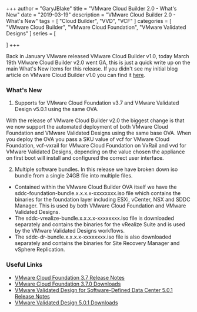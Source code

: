 +++
author = "GaryJBlake"
title = "VMware Cloud Builder 2.0 - What's New"
date = "2019-03-19"
description = "VMware Cloud Builder 2.0 - What's New"
tags = [
    "Cloud Builder",
    "VVD",
    "VCF"
]
categories = [
    "VMware Cloud Builder",
    "VMware Cloud Foundation",
    "VMware Validated Designs"
]
series = [

]
+++

Back in January VMware released VMware Cloud Builder v1.0, today March 19th VMware Cloud Builder v2.0 went GA, this is just a quick write up on the main What's New items for this release. If you didn't see my initial blog article on VMware Cloud Builder v1.0 you can find it [here](/archive/2019/cb-vvd-automation).

### What's New

1. Supports for VMware Cloud Foundation v3.7 and VMware Validated Design v5.0.1 using the same OVA.

With the release of VMware Cloud Builder v2.0 the biggest change is that we now support the automated deployment of both VMware Cloud Foundation and VMware Validated Designs using the same base OVA. When you deploy the OVA you pass a SKU value of vcf for VMware Cloud Foundation, vcf-vxrail for VMware Cloud Foundation on VxRail and vvd for VMware Validated Designs, depending on the value chosen the appliance on first boot will install and configured the correct user interface.

2. Multiple software bundles. In this release we have broken down iso bundle from a single 24GB file into multiple files.

- Contained within the VMware Cloud Builder OVA itself we have the sddc-foundation-bundle.x.x.x.x-xxxxxxxx.iso file which contains the binaries for the foundation layer including ESXi, vCenter, NSX and SDDC Manager. This is used by both VMware Cloud Foundation and VMware Validated Designs.
- The sddc-vrealize-bundle.x.x.x.x-xxxxxxxx.iso file is downloaded separately and contains the binaries for the vRealize Suite and is used by the VMware Validated Designs workflows.
- The sddc-dr-bundle.x.x.x.x-xxxxxxxx.iso file is also downloaded separately and contains the binaries for Site Recovery Manager and vSphere Replication.

### Useful Links

- [VMware Cloud Foundation 3.7 Release Notes](https://docs.vmware.com/en/VMware-Cloud-Foundation/3.7/rn/VMware-Cloud-Foundation-37-Release-Notes.html)
- [VMware Cloud Foundation 3.7.0 Downloads](https://my.vmware.com/web/vmware/details?downloadGroup=VCF370&productId=865&rPId=31418)
- [VMware Validated Design for Software-Defined Data Center 5.0.1 Release Notes](https://docs.vmware.com/en/VMware-Validated-Design/5.0.1/rn/vmware-validated-design-501-release-notes.html)
- [VMware Validated Design 5.0.1 Downloads](https://my.vmware.com/group/vmware/details?downloadGroup=VVD501&productId=845&rPId=31419)